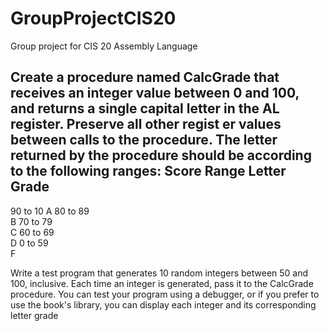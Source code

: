 # GroupProjectCIS20
Group project for CIS 20 Assembly Language



Create a procedure named CalcGrade that receives an integer value between 0 and 100, and returns a 
single capital letter in the AL register. Preserve all other regist
er values between calls to the procedure. 
The letter returned by the procedure should be according to the following ranges:
Score Range
 Letter Grade
-------------------------
90 to 10
 A 
80 to  89        
 B 
70 to  79       
 C 
60 to  69       
 D 
 0 to  59        
 F 
 
Write a test program that generates 10 random integers between 50 and 100, inclusive. Each time an 
integer is generated, pass it to the CalcGrade procedure.  You can test your program using a debugger, 
or if you prefer to use the book's library, you can display each integer and its corresponding letter grade
